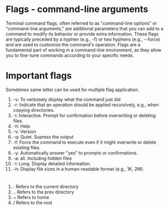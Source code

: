 # Flags - command-line arguments
Terminal command flags, often referred to as "command-line options" or "command-line arguments," are additional parameters that you can add to a command to modify its behavior or provide extra information. These flags are typically preceded by a hyphen (e.g., -f) or two hyphens (e.g., --force) and are used to customize the command's operation. Flags are a fundamental part of working in a command-line environment, as they allow you to fine-tune commands according to your specific needs. 

# Important flags
Sometimes same letter can be used for multiple flag application.

1. -v: To verbosely display what the command just did
2. -r:  Indicate that an operation should be applied recursively, e.g., when copying directories.
3. -i: Interactive. Prompt for confirmation before overwriting or deleting files.
4. -h: Help
5. -v: Version
6. -q: Quiet. Supress the output
7. -f: Force the command to execute even if it might overwrite or delete existing files.
8. -y: Automatically answer "yes" to prompts or confirmations.
9. -a: all. Including hidden files
10. -l: Long. Display detailed information.
11. -h: Display file sizes in a human-readable format (e.g., 1K, 2M).



# 
1. .    Refers to the current directory
2. ..   Refers to the prev directory
3. ~    Refers to home
4. /    Refers to the root 